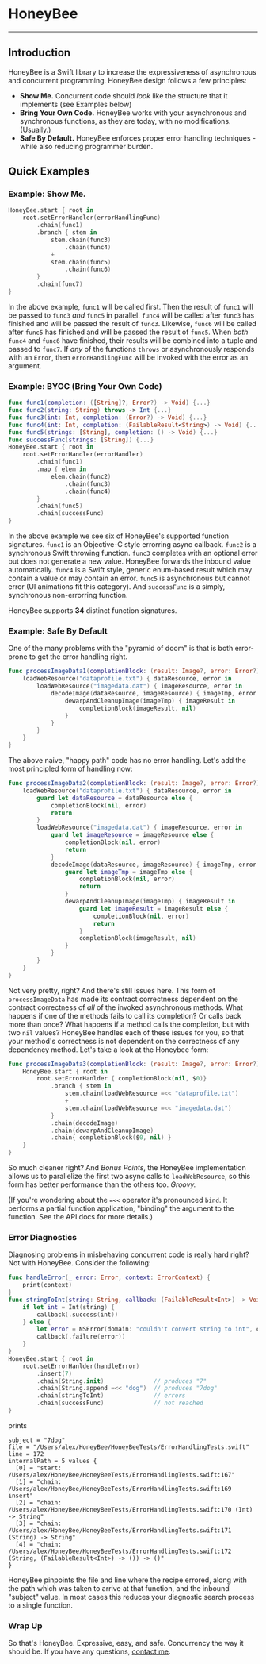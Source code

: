 # HoneyBee 
---
## Introduction

HoneyBee is a Swift library to increase the expressiveness of asynchronous and concurrent programming. HoneyBee design follows a few principles:

- __Show Me.__ Concurrent code should _look_ like the structure that it implements (see Examples below)
- __Bring Your Own Code.__ HoneyBee works with your asynchronous and synchronous functions, as they are today, with no modifications. (Usually.)
- __Safe By Default.__ HoneyBee enforces proper error handling techniques - while also reducing programmer burden. 


## Quick Examples

### Example: Show Me.
```swift
HoneyBee.start { root in
    root.setErrorHandler(errorHandlingFunc)
        .chain(func1)
        .branch { stem in
            stem.chain(func3)
                .chain(func4)
            +
            stem.chain(func5)
                .chain(func6)
        }
        .chain(func7)
}
```

In the above example, `func1` will be called first. Then the result of `func1` will be passed to `func3` _and_ `func5` in parallel. `func4` will be called after `func3` has finished and will be passed the result of `func3`. Likewise, `func6` will be called after `func5` has finished and will be passed the result of `func5`. When _both_ `func4` and `func6` have finished, their results will be combined into a tuple and passed to `func7`. If _any_ of the functions `throws` or asynchronously responds with an `Error`, then `errorHandlingFunc` will be invoked with the error as an argument.

### Example: BYOC (Bring Your Own Code)
```swift
func func1(completion: ([String]?, Error?) -> Void) {...}
func func2(string: String) throws -> Int {...}
func func3(int: Int, completion: (Error?) -> Void) {...}
func func4(int: Int, completion: (FailableResult<String>) -> Void) {...}
func func5(strings: [String], completion: () -> Void) {...}
func successFunc(strings: [String]) {...}
HoneyBee.start { root in
    root.setErrorHandler(errorHandler)
        .chain(func1)
        .map { elem in
            elem.chain(func2)
                .chain(func3)
                .chain(func4)
        }
        .chain(func5)
        .chain(successFunc)
}
```

In the above example we see six of HoneyBee's supported function signatures. `func1` is an Objective-C style errorring async callback. `func2` is a synchronous Swift throwing function. `func3` completes with an optional error but does not generate a new value. HoneyBee forwards the inbound value automatically. `func4` is a Swift style, generic enum-based result which may contain a value or may contain an error. `func5` is asynchronous but cannot error (UI animations fit this category). And `successFunc` is a simply, synchronous non-errorring function. 

HoneyBee supports **34** distinct function signatures.

### Example: Safe By Default


One of the many problems with the "pyramid of doom" is that is both error-prone to get the error handling right.

```swift
func processImageData1(completionBlock: (result: Image?, error: Error?) -> Void) {
    loadWebResource("dataprofile.txt") { dataResource, error in
        loadWebResource("imagedata.dat") { imageResource, error in
            decodeImage(dataResource, imageResource) { imageTmp, error in
                dewarpAndCleanupImage(imageTmp) { imageResult in
                    completionBlock(imageResult, nil)
                }
            }
        }
    }
}
```

The above naive, "happy path" code has no error handling. 
Let's add the most principled form of handling now:

```swift
func processImageData2(completionBlock: (result: Image?, error: Error?) -> Void) {
    loadWebResource("dataprofile.txt") { dataResource, error in
        guard let dataResource = dataResource else {
            completionBlock(nil, error)
            return
        }
        loadWebResource("imagedata.dat") { imageResource, error in
            guard let imageResource = imageResource else {
                completionBlock(nil, error)
                return
            }
            decodeImage(dataResource, imageResource) { imageTmp, error in
                guard let imageTmp = imageTmp else {
                    completionBlock(nil, error)
                    return
                }
                dewarpAndCleanupImage(imageTmp) { imageResult in
                    guard let imageResult = imageResult else {
                        completionBlock(nil, error)
                        return
                    }
                    completionBlock(imageResult, nil)
                }
            }
        }
    }
}
```

Not very pretty, right? And there's still issues here. This form of `processImageData` has made its contract correctness dependent on the contract correctness of _all_ of the invoked asynchronous methods. What happens if one of the methods fails to call its completion? Or calls back more than once? What happens if a method calls the completion, but with two `nil` values? HoneyBee handles each of these issues for you, so that your method's correctness is not dependent on the correctness of any dependency method. 
Let's take a look at the Honeybee form:

```swift
func processImageData3(completionBlock: (result: Image?, error: Error?) -> Void) {
    HoneyBee.start { root in
        root.setErrorHanlder { completionBlock(nil, $0)}
            .branch { stem in
                stem.chain(loadWebResource =<< "dataprofile.txt")
                +
                stem.chain(loadWebResource =<< "imagedata.dat")
            }
            .chain(decodeImage)
            .chain(dewarpAndCleanupImage)
            .chain{ completionBlock($0, nil) }
    }
}
```

So much cleaner right? And _Bonus Points_, the HoneyBee implementation allows us to parallelize the first two async calls to `loadWebResource`, so this form has better performance than the others too. _Groovy._

(If you're wondering about the `=<<` operator it's pronounced `bind`. It performs a partial function application, "binding" the argument to the function. See the API docs for more details.)

### Error Diagnostics


Diagnosing problems in misbehaving concurrent code is really hard right? Not with HoneyBee. Consider the following: 

```swift
func handleError(_ error: Error, context: ErrorContext) {
    print(context)
}
func stringToInt(string: String, callback: (FailableResult<Int>) -> Void) {
    if let int = Int(string) {
        callback(.success(int))
    } else {
        let error = NSError(domain: "couldn't convert string to int", code: -2, userInfo: ["string:": string])
        callback(.failure(error))
    }
}
HoneyBee.start { root in
    root.setErrorHanlder(handleError)
        .insert(7)
        .chain(String.init)              // produces "7"
        .chain(String.append =<< "dog")  // produces "7dog"
        .chain(stringToInt)              // errors
        .chain(successFunc)              // not reached
}
```

prints

```
subject = "7dog"
file = "/Users/alex/HoneyBee/HoneyBeeTests/ErrorHandlingTests.swift"
line = 172
internalPath = 5 values {
  [0] = "start: /Users/alex/HoneyBee/HoneyBeeTests/ErrorHandlingTests.swift:167"
  [1] = "chain: /Users/alex/HoneyBee/HoneyBeeTests/ErrorHandlingTests.swift:169 insert"
  [2] = "chain: /Users/alex/HoneyBee/HoneyBeeTests/ErrorHandlingTests.swift:170 (Int) -> String"
  [3] = "chain: /Users/alex/HoneyBee/HoneyBeeTests/ErrorHandlingTests.swift:171 (String) -> String"
  [4] = "chain: /Users/alex/HoneyBee/HoneyBeeTests/ErrorHandlingTests.swift:172 (String, (FailableResult<Int>) -> ()) -> ()"
}
```

HoneyBee pinpoints the file and line where the recipe errored, along with the path which was taken to arrive at that function, and the inbound "subject" value. In most cases this reduces your diagnostic search process to a single function. 

### Wrap Up


So that's HoneyBee. Expressive, easy, and safe. Concurrency the way it should be.
If you have any questions, [contact me](mailto:alex@iamapps.net).